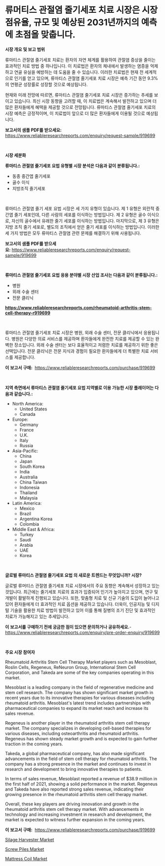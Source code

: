 <p><h1>류머티스 관절염 줄기세포 치료 시장은 시장 점유율, 규모 및 예상된 2031년까지의 예측에 초점을 맞춥니다.</h1></p><p><strong>시장 개요 및 보고 범위</strong></p>
<p><p>류마티스 관절염 줄기세포 치료는 환자의 자연 체계를 활용하여 관절염 증상을 줄이는 효과적인 치료 방법 중 하나입니다. 이 치료법은 환자의 체내에서 발생하는 염증을 억제하고 연골 유실을 예방하는 데 도움을 줄 수 있습니다. 이러한 치료법은 현재 전 세계적으로 인기를 얻고 있으며, 류마티스 관절염 줄기세포 치료 시장은 예측 기간 동안 9.3%의 연평균 성장률로 성장할 것으로 예상됩니다.</p><p>현재와 미래 전망에 따르면, 류마티스 관절염 줄기세포 치료 시장은 증가하는 추세를 보이고 있습니다. 최신 시장 동향을 고려할 때, 이 치료법은 계속해서 발전하고 있으며 더 많은 환자들에게 혜택을 제공할 것으로 전망됩니다. 류마티스 관절염 줄기세포 치료의 시장 예측은 긍정적이며, 이 치료법이 앞으로 더 많은 환자들에게 이용될 것으로 예상됩니다.</p></p>
<p><strong>보고서의 샘플 PDF를 받으세요:</strong> <a href="https://www.reliableresearchreports.com/enquiry/request-sample/919699">https://www.reliableresearchreports.com/enquiry/request-sample/919699</a></p>
<p>&nbsp;</p>
<p><strong>시장 세분화</strong></p>
<p><strong>류마티스 관절염 줄기세포 요법 유형별 시장 분석은 다음과 같이 분류됩니다.:</strong></p>
<p><ul><li>동종 중간엽 줄기세포</li><li>골수 이식</li><li>지방조직 줄기세포</li></ul></p>
<p>&nbsp;</p>
<p><p>류마티스 관절염 줄기 세포 요법 시장은 세 가지 유형이 있습니다. 제 1 유형은 외란적 중간엽 줄기 세포인데, 다른 사람의 세포를 이식하는 방법입니다. 제 2 유형은 골수 이식으로, 자신의 골수에서 유래한 줄기 세포를 이식하는 방법입니다. 마지막으로, 제 3 유형은 지방 조직 줄기 세포로, 별도의 조직에서 얻은 줄기 세포를 이식하는 방법입니다. 이러한 세 가지 방법은 모두 류마티스 관절염 관련 문제를 해결하기 위해 사용됩니다.</p></p>
<p><strong>보고서의 샘플 PDF를 받으세요:</strong>&nbsp;<a href="https://www.reliableresearchreports.com/enquiry/request-sample/919699">https://www.reliableresearchreports.com/enquiry/request-sample/919699</a></p>
<p>&nbsp;</p>
<p><strong> 류마티스 관절염 줄기세포 요법 응용 분야별 시장 산업 조사는 다음과 같이 분류됩니다.:</strong></p>
<p><ul><li>병원</li><li>외래 수술 센터</li><li>전문 클리닉</li></ul></p>
<p><strong><a href="https://www.reliableresearchreports.com/rheumatoid-arthritis-stem-cell-therapy-r919699">https://www.reliableresearchreports.com/rheumatoid-arthritis-stem-cell-therapy-r919699</a></strong></p>
<p>&nbsp;</p>
<p><p>류마티스 관절염 줄기세포 치료 시장은 병원, 외래 수술 센터, 전문 클리닉에서 응용됩니다. 병원은 다양한 의료 서비스를 제공하며 환자들에게 완전한 치료를 제공할 수 있는 완벽한 장소입니다. 외래 수술 센터는 보다 효율적이고 저렴한 치료를 제공하기 위한 좋은 선택입니다. 전문 클리닉은 전문 지식과 경험이 필요한 환자들에게 더 특별한 치료 서비스를 제공합니다.</p></p>
<p><strong>이 보고서 구매:</strong>&nbsp; <a href="https://www.reliableresearchreports.com/purchase/919699">https://www.reliableresearchreports.com/purchase/919699</a></p>
<p>&nbsp;</p>
<p><strong>지역 측면에서 류마티스 관절염 줄기세포 요법 지역별로 이용 가능한 시장 플레이어는 다음과 같습니다.:</strong></p>
<p><ul>
    <li>
        North America:
        <ul>
            <li>United States</li>
            <li>Canada</li>
        </ul>
    </li>
    <li>
        Europe:
        <ul>
            <li>Germany</li>
            <li>France</li>
            <li>U.K.</li>
            <li>Italy</li>
            <li>Russia</li>
        </ul>
    </li>
    <li>
        Asia-Pacific:
        <ul>
            <li>China</li>
            <li>Japan</li>
            <li>South Korea</li>
            <li>India</li>
            <li>Australia</li>
            <li>China Taiwan</li>
            <li>Indonesia</li>
            <li>Thailand</li>
            <li>Malaysia</li>
        </ul>
    </li>
    <li>
        Latin America:
        <ul>
            <li>Mexico</li>
            <li>Brazil</li>
            <li>Argentina Korea</li>
            <li>Colombia</li>
        </ul>
    </li>
    <li>
        Middle East & Africa:
        <ul>
            <li>Turkey</li>
            <li>Saudi</li>
            <li>Arabia</li>
            <li>UAE</li>
            <li>Korea</li>
        </ul>
    </li>
    </ul></p>
<p>&nbsp;</p>
<p><strong>글로벌 류마티스 관절염 줄기세포 요법 의 새로운 트렌드는 무엇입니까? 시장?</strong></p>
<p><p>글로벌 류머티스 관절염 줄기세포 치료 시장에서의 주요 동향은 계속해서 성장하고 있는 것입니다. 최근에는 줄기세포 치료의 효과가 입증되어 인기가 높아지고 있으며, 연구 및 개발이 활발하게 진행되고 있습니다. 또한, 맞춤형 치료 및 신규 기술의 도입이 늘어나고 있어 환자들에게 더 효과적인 치료 옵션을 제공하고 있습니다. 더욱이, 인공지능 및 디지털 기술을 활용한 치료 방법이 발전하고 있어 이를 통해 질병의 조기 진단 및 효과적인 치료가 가능해지고 있는 추세입니다.</p></p>
<p><strong>이 보고서를 구매하기 전에 궁금한 점이 있으면 문의하거나 공유하세요.</strong>- <a href="https://www.reliableresearchreports.com/enquiry/pre-order-enquiry/919699">https://www.reliableresearchreports.com/enquiry/pre-order-enquiry/919699</a></p>
<p>&nbsp;</p>
<p><strong>주요 시장 참여자</strong></p>
<p><p>Rheumatoid Arthritis Stem Cell Therapy Market players such as Mesoblast, Roslin Cells, Regeneus, ReNeuron Group, International Stem Cell Corporation, and Takeda are some of the key companies operating in this market.</p><p>Mesoblast is a leading company in the field of regenerative medicine and stem cell research. The company has shown significant market growth in recent years due to its innovative therapies for various diseases including rheumatoid arthritis. Mesoblast's latest trend includes partnerships with pharmaceutical companies to expand its market reach and increase its sales revenue.</p><p>Regeneus is another player in the rheumatoid arthritis stem cell therapy market. The company specializes in developing cell-based therapies for various diseases, including osteoarthritis and rheumatoid arthritis. Regeneus has shown steady market growth and is expected to gain further traction in the coming years.</p><p>Takeda, a global pharmaceutical company, has also made significant advancements in the field of stem cell therapy for rheumatoid arthritis. The company has a strong presence in the market and continues to invest in research and development to bring innovative therapies to patients.</p><p>In terms of sales revenue, Mesoblast reported a revenue of $38.9 million in the first half of 2021, showing a solid performance in the market. Regeneus and Takeda have also reported strong sales revenue, indicating their growing presence in the rheumatoid arthritis stem cell therapy market.</p><p>Overall, these key players are driving innovation and growth in the rheumatoid arthritis stem cell therapy market. With advancements in technology and increasing investment in research and development, the market is expected to witness further expansion in the coming years.</p></p>
<p><strong>이 보고서 구매:</strong>&nbsp;&nbsp;<a href="https://www.reliableresearchreports.com/purchase/919699">https://www.reliableresearchreports.com/purchase/919699</a></p>
<p><p><a href="https://github.com/singletonthaxterkelliehr2df/Market-Research-Report-List-2/blob/main/silage-harvester-market.md">Silage Harvester Market</a></p><p><a href="https://gentle-editor-9db.notion.site/Global-Screw-Piles-Market-Size-and-Market-Trends-Insights-and-Projections-from-2024-to-2031-7fb3caf379b2478b81bab73a477bdc89">Screw Piles Market</a></p><p><a href="https://frill-swim-3cd.notion.site/Mattress-Coil-Market-Share-Market-New-Trends-Analysis-Report-By-Type-By-Application-By-End-use--317ce3e4b9f64678870a85cef3265f5a">Mattress Coil Market</a></p></p>